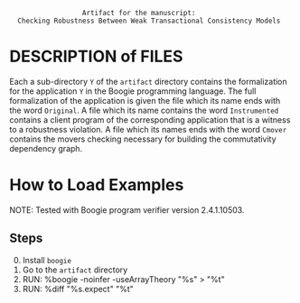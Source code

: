                       Artifact for the manuscript: 
      Checking Robustness Between Weak Transactional Consistency Models


# DESCRIPTION of FILES

Each a sub-directory ```Y``` of the ```artifact``` directory contains 
the formalization for the application ```Y``` in the Boogie programming language. 
The full formalization of the application is given the file which its name 
ends with the word ```Original```.
A file which its name contains the word ```Instrumented``` contains 
a client program of the corresponding application that is a witness 
to a robustness violation. 
A file which its names ends with the word ```Cmover``` contains 
the movers checking necessary for building the commutativity 
dependency graph.
  


# How to Load Examples
 
NOTE:  Tested with Boogie program verifier version 2.4.1.10503.


## Steps

  0. Install ```boogie``` 
  1. Go to the ```artifact``` directory
  2. RUN: %boogie -noinfer -useArrayTheory "%s" > "%t"
  3. RUN: %diff "%s.expect" "%t"

